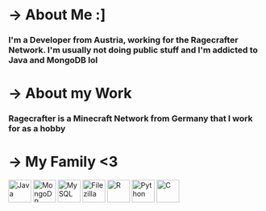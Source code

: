 <body>
  <h1>→ About Me :] </h1>
  <h3>I'm a Developer from Austria, working for the Ragecrafter Network. I'm usually not doing public stuff and I'm addicted to Java and MongoDB lol</h3>
  
  <h1>→ About my Work</h1>
  <h3>Ragecrafter is a Minecraft Network from Germany that I work for as a hobby</h3>
  
  <h1>→ My Family <3</h1>
  <p align="left">
    <img src="https://cdn.jsdelivr.net/gh/devicons/devicon/icons/java/java-original.svg" alt="Java" width="45" height="45"/>
    <img src="https://cdn.jsdelivr.net/gh/devicons/devicon/icons/mongodb/mongodb-original.svg" alt="MongoDB" width="45" height="45"/>
    <img src="https://cdn.jsdelivr.net/gh/devicons/devicon/icons/mysql/mysql-original.svg" alt="MySQL" width="45" height="45"/>
    <img src="https://cdn.jsdelivr.net/gh/devicons/devicon/icons/filezilla/filezilla-plain.svg" alt="Filezilla" width="45" height="45"/>
    <img src="https://cdn.jsdelivr.net/gh/devicons/devicon/icons/r/r-original.svg" alt="R" width="45" height="45"/>
    <img src="https://cdn.jsdelivr.net/gh/devicons/devicon/icons/python/python-original.svg" alt="Python" width="45" height="45"/>
    <img src="https://cdn.jsdelivr.net/gh/devicons/devicon/icons/c/c-original.svg" alt="C" width="45" height="45"/>
    </p>
</body>

